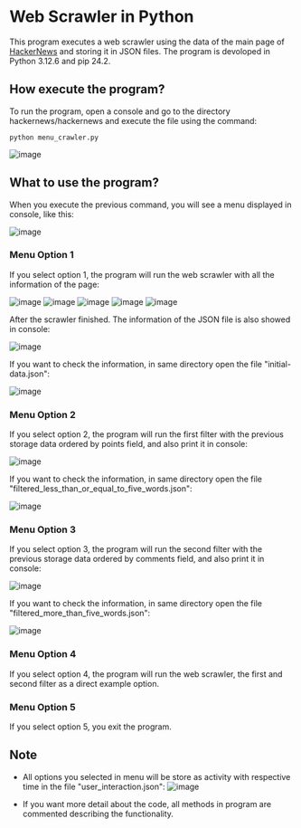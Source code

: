 # Web Scrawler in Python

This program executes a web scrawler using the data of the main page of [HackerNews](https://news.ycombinator.com/) and storing it in JSON files. 
The program is devoloped in Python 3.12.6 and pip 24.2.

## How execute the program?

To run the program, open a console and go to the directory hackernews/hackernews and execute the file using the command:

```
python menu_crawler.py
```

![image](https://github.com/user-attachments/assets/5780f4f8-b84f-449a-ae87-99cb2e8d4b95)

## What to use the program?

When you execute the previous command, you will see a menu displayed in console, like this:

![image](https://github.com/user-attachments/assets/8ed6a1d9-c516-4728-aa41-470b607be0ad)

### Menu Option 1

If you select option 1, the program will run the web scrawler with all the information of the page:

![image](https://github.com/user-attachments/assets/9ad72df2-fdeb-4588-b35a-4752c660ab19)
![image](https://github.com/user-attachments/assets/5fc1d127-d979-4aab-af1e-5fea4e24afef)
![image](https://github.com/user-attachments/assets/c688a721-ebda-4847-b9da-8aa520ce3acb)
![image](https://github.com/user-attachments/assets/10199eda-0826-41d2-9008-f02191d7f90e)
![image](https://github.com/user-attachments/assets/50a1484e-cfee-4e62-8822-e9a866801fd1)

After the scrawler finished. The information of the JSON file is also showed in console:

![image](https://github.com/user-attachments/assets/004a21fc-ed73-4be8-8e3e-cfcfca78b5c7)

If you want to check the information, in same directory open the file "initial-data.json":

![image](https://github.com/user-attachments/assets/a7c7c9b8-978c-4d6c-b4d8-4e3025cd6253)

### Menu Option 2

If you select option 2, the program will run the first filter with the previous storage data ordered by points field, and also print it in console:

![image](https://github.com/user-attachments/assets/1682eb8b-de20-42ce-b9be-c5d383ad2a73)

If you want to check the information, in same directory open the file "filtered_less_than_or_equal_to_five_words.json":

![image](https://github.com/user-attachments/assets/dabab0f2-772a-4e30-821a-bfa6696fbca5)

### Menu Option 3

If you select option 3, the program will run the second filter with the previous storage data ordered by comments field, and also print it in console:

![image](https://github.com/user-attachments/assets/c6903c9e-7374-4079-bb8d-7fa93847cdf9)

If you want to check the information, in same directory open the file "filtered_more_than_five_words.json":

![image](https://github.com/user-attachments/assets/d5adf670-e600-40ef-8047-1278beb85966)

### Menu Option 4

If you select option 4, the program will run the web scrawler, the first and second filter as a direct example option.

### Menu Option 5

If you select option 5, you exit the program.

## Note
* All options you selected in menu will be store as activity with respective time in the file "user_interaction.json":
![image](https://github.com/user-attachments/assets/b3b7761f-fa61-4f9c-a486-9a564cd62b51)

* If you want more detail about the code, all methods in program are commented describing the functionality.








